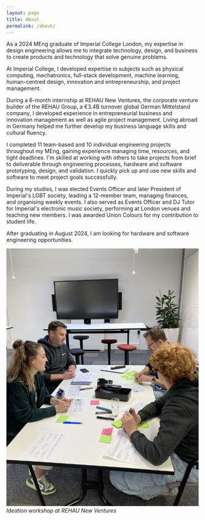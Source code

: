 ```yaml
---
layout: page
title: About
permalink: /about/
---
```


As a 2024 MEng graduate of Imperial College London, my expertise in design engineering allows me to integrate technology, design, and business to create products and technology that solve genuine problems.

At Imperial College, I developed expertise in subjects such as physical computing, mechatronics, full-stack development, machine learning, human-centred design, innovation and entrepreneurship, and project management.

During a 6-month internship at REHAU New Ventures, the corporate venture builder of the REHAU Group, a €3.4B turnover global German Mittelstand company, I developed experience in entrepreneurial business and innovation management as well as agile project management. Living abroad in Germany helped me further develop my business language skills and cultural fluency.

I completed 11 team-based and 10 individual engineering projects throughout my MEng, gaining experience managing time, resources, and tight deadlines. I'm skilled at working with others to take projects from brief to deliverable through engineering processes, hardware and software prototyping, design, and validation. I quickly pick up and use new skills and software to meet project goals successfully.

During my studies, I was elected Events Officer and later President of Imperial's LGBT society, leading a 12-member team, managing finances, and organising weekly events. I also served as Events Officer and DJ Tutor for Imperial's electronic music society, performing at London venues and teaching new members. I was awarded Union Colours for my contribution to student life.

After graduating in August 2024, I am looking for hardware and software engineering opportunities.

![Ideation session at REHAU New Ventures](/images/new-ventures-02.jpeg)
*Ideation workshop at REHAU New Ventures*

